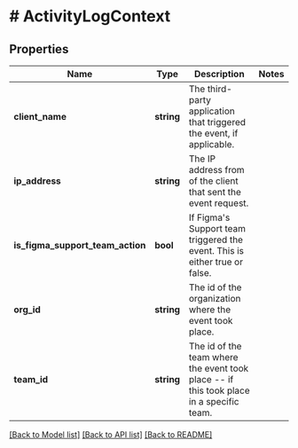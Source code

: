 # # ActivityLogContext

## Properties

Name | Type | Description | Notes
------------ | ------------- | ------------- | -------------
**client_name** | **string** | The third-party application that triggered the event, if applicable. |
**ip_address** | **string** | The IP address from of the client that sent the event request. |
**is_figma_support_team_action** | **bool** | If Figma&#39;s Support team triggered the event. This is either true or false. |
**org_id** | **string** | The id of the organization where the event took place. |
**team_id** | **string** | The id of the team where the event took place -- if this took place in a specific team. |

[[Back to Model list]](../../README.md#models) [[Back to API list]](../../README.md#endpoints) [[Back to README]](../../README.md)
